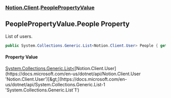 ### [Notion.Client](Notion.Client.md 'Notion.Client').[PeoplePropertyValue](Notion.Client.PeoplePropertyValue.md 'Notion.Client.PeoplePropertyValue')

## PeoplePropertyValue.People Property

List of users.

```csharp
public System.Collections.Generic.List<Notion.Client.User> People { get; set; }
```

#### Property Value
[System.Collections.Generic.List&lt;](https://docs.microsoft.com/en-us/dotnet/api/System.Collections.Generic.List-1 'System.Collections.Generic.List`1')[Notion.Client.User](https://docs.microsoft.com/en-us/dotnet/api/Notion.Client.User 'Notion.Client.User')[&gt;](https://docs.microsoft.com/en-us/dotnet/api/System.Collections.Generic.List-1 'System.Collections.Generic.List`1')